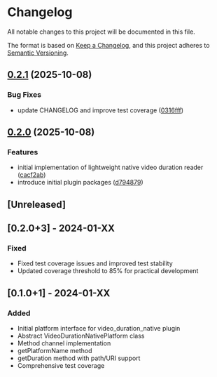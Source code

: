 # Changelog

All notable changes to this project will be documented in this file.

The format is based on [Keep a Changelog](https://keepachangelog.com/en/1.0.0/),
and this project adheres to [Semantic Versioning](https://semver.org/spec/v2.0.0.html).

## [0.2.1](https://github.com/Ddarkbooked/video_duration_native/compare/video_duration_native_platform_interface-v0.2.0...video_duration_native_platform_interface-v0.2.1) (2025-10-08)


### Bug Fixes

* update CHANGELOG and improve test coverage ([0316fff](https://github.com/Ddarkbooked/video_duration_native/commit/0316fff4e58f854c1f8a4a1c8b7227932c882599))

## [0.2.0](https://github.com/Ddarkbooked/video_duration_native/compare/video_duration_native_platform_interface-v0.1.0...video_duration_native_platform_interface-v0.2.0) (2025-10-08)


### Features

* initial implementation of lightweight native video duration reader ([cacf2ab](https://github.com/Ddarkbooked/video_duration_native/commit/cacf2ab4dd4c048dce0ca9bcdae42a50dda2a195))
* introduce initial plugin packages ([d794879](https://github.com/Ddarkbooked/video_duration_native/commit/d794879cd54d8858dfb5fe755532a0a8f79cfc44))

## [Unreleased]

## [0.2.0+3] - 2024-01-XX

### Fixed
- Fixed test coverage issues and improved test stability
- Updated coverage threshold to 85% for practical development

## [0.1.0+1] - 2024-01-XX

### Added
- Initial platform interface for video_duration_native plugin
- Abstract VideoDurationNativePlatform class
- Method channel implementation
- getPlatformName method
- getDuration method with path/URI support
- Comprehensive test coverage
